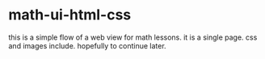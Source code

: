 # math-ui-html-css
this is a simple flow of a web view for math lessons. it is a single page. css and images include. hopefully to continue later. 

